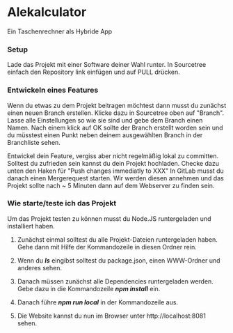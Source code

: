 # Alekalculator

Ein Taschenrechner als Hybride App

### Setup

Lade das Projekt mit einer Software deiner Wahl runter. In Sourcetree einfach den Repository link einfügen und auf PULL drücken.


### Entwickeln eines Features

Wenn du etwas zu dem Projekt beitragen möchtest dann musst du zunächst einen neuen Branch erstellen. Klicke dazu in Sourcetree oben auf "Branch". Lasse alle Einstellungen
so wie sie sind und gebe dem Branch einen Namen. Nach einem klick auf OK sollte der Branch erstellt worden sein und du müsstest einen Punkt neben deinem ausgewählten Branch in der Branchliste sehen.

Entwickel dein Feature, vergiss aber nicht regelmäßig lokal zu committen. Solltest du zufrieden sein kannst du dein Projekt hochladen. Checke dazu unten den Haken für "Push changes immediatly to XXX"
In GitLab musst du danach einen Mergerequest starten. Wir werden diesen annehmen und das Projekt sollte nach  ~ 5 Minuten dann auf dem Webserver zu finden sein.


### Wie starte/teste ich das Projekt

Um das Projekt testen zu können musst du Node.JS runtergeladen und installiert haben.

1. Zunächst einmal solltest du alle Projekt-Dateien runtergeladen haben. Gehe dann mit Hilfe der Kommandozeile in diesen Ordner rein. 

2. Wenn du _**ls**_ eingibst solltest du package.json, einen WWW-Ordner und anderes sehen. 

3. Danach müssen zunächst alle Dependencies runtergeladen werden. Gebe dazu in die Kommandozeile _**npm install**_ ein.

4. Danach führe _**npm run local**_ in der Kommandozeile aus.

5. Die Website kannst du nun im Browser unter http://localhost:8081 sehen.